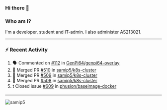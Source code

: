 ### Hi there 👋

### Who am I?
I'm a developer, student and IT-admin. I also administer AS213021.

---
### :zap: Recent Activity
<!--START_SECTION:activity-->
1. 🗣 Commented on [#112](https://github.com/GenPi64/genpi64-overlay/issues/112) in [GenPi64/genpi64-overlay](https://github.com/GenPi64/genpi64-overlay)
2. 🎉 Merged PR [#510](https://github.com/samip5/k8s-cluster/pull/510) in [samip5/k8s-cluster](https://github.com/samip5/k8s-cluster)
3. 🎉 Merged PR [#509](https://github.com/samip5/k8s-cluster/pull/509) in [samip5/k8s-cluster](https://github.com/samip5/k8s-cluster)
4. 🎉 Merged PR [#508](https://github.com/samip5/k8s-cluster/pull/508) in [samip5/k8s-cluster](https://github.com/samip5/k8s-cluster)
5. ❗️ Closed issue [#609](https://github.com/phusion/baseimage-docker/issues/609) in [phusion/baseimage-docker](https://github.com/phusion/baseimage-docker)
<!--END_SECTION:activity-->
---

<img align="center" src="https://github-readme-stats.vercel.app/api?username=samip5&show_icons=true" alt="samip5" />
